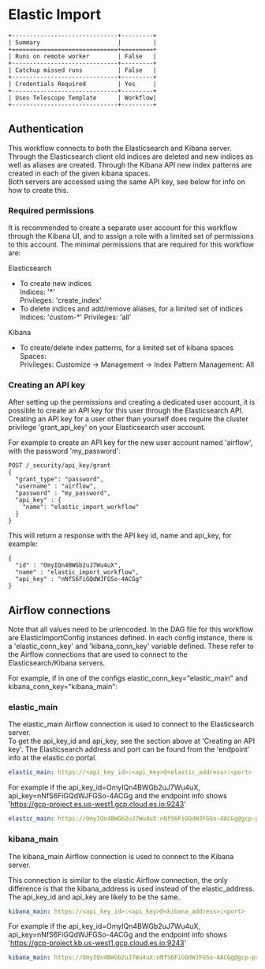 # Elastic Import

```eval_rst
+------------------------------+---------+
| Summary                      |         |
+==============================+=========+
| Runs on remote worker        | False   |
+------------------------------+---------+
| Catchup missed runs          | False   |
+------------------------------+---------+
| Credentials Required         | Yes     |
+------------------------------+---------+
| Uses Telescope Template      | Workflow|
+------------------------------+---------+
```

## Authentication
This workflow connects to both the Elasticsearch and Kibana server.  
Through the Elasticsearch client old indices are deleted and new indices as well as aliases are created. 
Through the Kibana API new index patterns are created in each of the given kibana spaces.  
Both servers are accessed using the same API key, see below for info on how to create this.

### Required permissions
It is recommended to create a separate user account for this workflow through the Kibana UI, and to assign a role
 with a limited set of permissions to this account.
The minimal permissions that are required for this workflow are:

Elasticsearch  
- To create new indices  
  Indices: '*'  
  Privileges: 'create_index'
- To delete indices and add/remove aliases, for a limited set of indices  
  Indices: 'custom-*'
  Privileges: 'all'
  
Kibana  
- To create/delete index patterns, for a limited set of kibana spaces  
  Spaces: <required spaces>  
  Privileges: Customize -> Management -> Index Pattern Management: All

### Creating an API key
After setting up the permissions and creating a dedicated user account, it is possible to create an API key for this
 user through the Elasticsearch API. 
Creating an API key for a user other than yourself does require the cluster privilege 'grant_api_key' on your
 Elasticsearch user account.
 
For example to create an API key for the new user account named 'airflow', with the password 'my_password':
```
POST /_security/api_key/grant
{
  "grant_type": "password",
  "username" : "airflow",
  "password" : "my_password",
  "api_key" : {
    "name": "elastic_import_workflow"
  }
}
```

This will return a response with the API key id, name and api_key, for example:
```
{
  "id" : "OmyIQn4BWGb2uJ7Wu4uX",
  "name" : "elastic_import_workflow",
  "api_key" : "nNfS6FiGQdWJFGSo-4ACGg"
}
```

## Airflow connections
Note that all values need to be urlencoded. 
In the DAG file for this workflow are ElasticImportConfig instances defined.
In each config instance, there is a 'elastic_conn_key' and 'kibana_conn_key' variable defined.
These refer to the Airflow connections that are used to connect to the Elasticsearch/Kibana servers.

For example, if in one of the configs elastic_conn_key="elastic_main" and kibana_conn_key="kibana_main":

### elastic_main
The elastic_main Airflow connection is used to connect to the Elasticsearch server.  
To get the api_key_id and api_key, see the section above at 'Creating an API key'.
The Elasticsearch address and port can be found from the 'endpoint' info at the elastic.co portal. 

```yaml
elastic_main: https://<api_key_id>:<api_key>@<elastic_address>:<port>
```

For example if the api_key_id=OmyIQn4BWGb2uJ7Wu4uX, api_key=nNfS6FiGQdWJFGSo-4ACGg and the endpoint info shows 
 'https://gcp-project.es.us-west1.gcp.cloud.es.io:9243'

```yaml
elastic_main: https://OmyIQn4BWGb2uJ7Wu4uX:nNfS6FiGQdWJFGSo-4ACGg@gcp-project.es.us-west1.gcp.cloud.es.io:9243
```
 
### kibana_main
The kibana_main Airflow connection is used to connect to the Kibana server.

This connection is similar to the elastic Airflow connection, the only difference is that the kibana_address is used
 instead of the elastic_address. 
The api_key_id and api_key are likely to be the same.

```yaml
kibana_main: https://<api_key_id>:<api_key>@<kibana_address>:<port>
```

For example if the api_key_id=OmyIQn4BWGb2uJ7Wu4uX, api_key=nNfS6FiGQdWJFGSo-4ACGg and the endpoint info shows 
 'https://gcp-project.kb.us-west1.gcp.cloud.es.io:9243'

```yaml
kibana_main: https://OmyIQn4BWGb2uJ7Wu4uX:nNfS6FiGQdWJFGSo-4ACGg@gcp-project.kb.us-west1.gcp.cloud.es.io:9243
```
